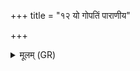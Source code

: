 +++
title = "१२ यो गोपतिं पाराणीय"

+++
<details><summary>मूलम् (GR)</summary>

यो गोपतिं पाराणीय-  
-अथाहुर् मा ददा इति ।  
रुद्रस्यास् तां हेतिं ते  
परि यन्त्य् अचेतसः ॥
</details>